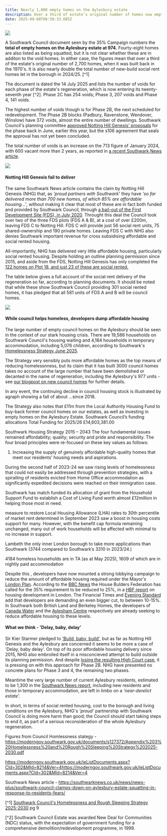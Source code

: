 ```yaml
---
title: Nearly 1,000 empty homes on the Aylesbury estate
description: Over a third of estate's original number of homes now empty
date: 2025-09-08T08:50:33.605Z
---
```

![](img/aylesbury_view_das_may_2022_pg_43.png)

A Southwark Council document seen by the 35% Campaign numbers the **total of empty homes on the Aylesbury estate at 974.**  Fourty-eight homes are also listed as being squatted, but it is not clear whether these are in additon to the void homes.  In either case, the figures mean that over a third of the estate's original number of 2,700 homes, when it was built back in the 1970's.  It is also nearly double the total number of new-build social rent homes let in the borough in 2024/25. [^1]

The document is dated the 14 July 2025 and lists the number of voids for each phase of the estate's regeneration, which is now entering its twenty-seventh year [^2].  Phase 2C has 254 voids; Phase 3, 207 voids and Phase 4, 141 voids.

The highest number of voids though is for Phase 2B, the next scheduled for redevelopment.  The Phase 2B blocks (Padbury, Ravenstone, Wendover, Winslow) have 372 voids, almost the entire number of dwellings.  Southwark Council's planning committee [approved Notting Hill Genesis' proposals](https://www.35percent.org/posts/aylesbury-phase-2b-approved-by-planning-committee-for-the-second-time/) for the phase back in June, earlier this year, but the s106 agreement that seals the approval has not yet been concluded. 

The total number of voids is an increase on the 713 figure of January 2024, with 600 vacant more than 2 years, as reported in [a recent Southwark News article](https://southwarknews.co.uk/news/news-plus/southwark-council-clamps-down-on-aylesbury-estate-squatting-in-response-to-residents-fears/).

![](img/img-20250811-wa0003-002-_phase_2b.jpg)

#### Notting Hill Genesis fail to deliver

The same Southwark News article contains the claim by Notting Hill Genesis (NHG) that, as *'proud partners with Southwark*' they have *'so far delivered more than 700 new homes, of which 85% are affordable housing...'*, without making it clear that most of these are in fact both funded and provided by Southwark Council, through [a bail-out of the First  Development Site (FDS), in July 2020](https://www.35percent.org/posts/2020-07-09-aylesbury-estate-fds-variation/).  Throught this deal the Council took over two of the three FDS plots (FDS A & B), at a cost of over £200m, leaving FDS C to Notting Hill.  FDS C will provide just 56 social rent units, 75 shared-ownership and 190 private homes.  Leaving FDS C with NHG also denies Southwark important revenue for cross subsidising affordable and social rented housing. 

All-importantly, NHG has delivered very little affordable housing, particularly social rented housing. Despite holding an outline planning permission since 2015, and aside from the FDS, Notting Hill Genesis has only completed the [122 homes on Plot 18, and just 23 of these are social rented.](https://www.35percent.org/posts/aylesbury-regeneration-fails-to-deliver-affordable-and-family-housing/)

The table below gives a full account of the social rent delivery of the regeneration so far, according to planning documents.  It should be noted that while these show Southwark Council providing 301 social rented homes, it has pledged that all 581 units of FDS A and B will be council homes.

![](img/table_providers_of_social_rented_draft_blog_211124.png)

#### While council helps homeless, developers dump affordable housing

The large number of empty council homes on the Aylesbury should be seen in the context of our stark housing crisis.  There are 19,586 households on Southwark Council's housing waiting and 4,184 households in temporary accommodation, including 5,076 children, according to Southwark's [Homelessness Strategy June 2025](https://moderngov.southwark.gov.uk/documents/s127372/Appendix%203%20Homelessness%20and%20Rough%20Sleeping%20Strategy%202025-2030.pdf).   

The Strategy very sensibly puts more affordable homes as the top means of reducing homelessnness, but its claim that it has built 3000 council homes takes no account of the large number that have been demolished or decanted in the name of regeneration, including the Aylesbury's 977 units - see [our blogpost on new council homes](https://www.35percent.org/posts/southwark-council-ends-council-house-building/) for further details.

In any event, the continuing decline in council housing stock is illustrated by agraph showing a fall of about ...since 2018.

 

The Strategy also notes that £11m from the Local Authority Housing Fund to buy-back former council homes on our estates, as well as investing in empty homes on the Aylesbury Estate.  Southwark Council’s funding allocations Total Funding for 2025/26 £14,603,381.00 



Southwark Housing Strategy 2015 – 2043 
The four fundamental issues remained affordability; quality; security and pride and
responsibility.
The four broad principles were re-focused on these key values as follows:

1. Increasing the supply of genuinely affordable high-quality homes that meet our
   residents’ housing needs and aspirations.

During the second half of 2023-24 we saw rising levels of homelessness that could not
easily be addressed through prevention strategies, with a spiralling of residents evicted
from Home Office accommodation as significantly expedited decisions were reached on
their immigration case. 

Southwark has match funded its allocation of grant from the Household Support Fund to establish a Cost of Living Fund worth almost £12million in helping those most in need. 


measure to restore Local Housing Allowance (LHA) rates to 30th percentile of market rent
determined in September 2023 saw a boost in housing costs support for many. However,
with the benefit cap formula remaining unchanged, many out of work households will be
affected with minimal to no increase in support.

Lambeth the only inner London borough to take more applications than Southwark (3744 compared to Southwark’s 3310 in 2023/24.)

4184 homeless households are in TA (as at May 2025), 1609 of which are in
nightly paid accommodation

Despite this , developers have now mounted a strong lobbying campaign to reduce the amount of affordable housing required under the Mayor's [London Plan](https://www.london.gov.uk/programmes-strategies/planning/london-plan).  According to the [BBC News](https://www.bbc.co.uk/news/articles/c62z6gpg8e6o) the House Bulders Federation has called for the 35% requirement to be reduced to 25%, in a [HBF report](https://www.hbf.co.uk/documents/14913/Mind_the_Gap_Examining_Londons_housing_shortfall.pdf) on housing development in London.  The Financial Times and [Evening Standard](https://www.standard.co.uk/news/london/housing-crisis-sadiq-khan-affordable-homes-rule-gla-mayor-b1250874.html) add that developers are demanding an even bigger cut, to between 10-15%.  In Southwark both British Land and Berkeley Homes, the developers of [Canada Water](https://www.salamandernews.org/canada-water-developer-requests-reduction-in-affordable-housing/) and the [Aylesham Centre](https://www.35percent.org/posts/aylesham-centre-planning-application-rejected/) respectively are already seeking to reduce affordable housing to these levels. 

#### What we think - 'Delay, baby, delay'

Sir Kier Starmer pledged to ['Build, baby, build'](https://www.bbc.co.uk/news/articles/c805mjxe2y9o), but as far as Notting Hill Genesis and the Aylesbury are concerned it seems to be more a case  of 'Delay, baby  delay'.  On top of its poor affordable housing delivery since 2015, NHG also embroiled itself in a misconcieved attempt to build outside its planning permission.  And despite [losing the resulting High Court case](https://www.35percent.org/posts/ayllesbury-planning-decision-quashed/), it is pressing on with this approach for Phase 2B.  NHG have presented no concrete plans for Phase 3 and 4, the remaining two phases.

Meantime the very large number of current Aylesbury residents, estimated to be 1,300 in the [Southwark News report](https://southwarknews.co.uk/news/news-plus/southwark-council-clamps-down-on-aylesbury-estate-squatting-in-response-to-residents-fears/), including new residents and those in temporary accommodation, are left in limbo on a *'near-derelict estate'.*

In short, in terms of social rented housing, cost to the borough and living conditions on the Aylesbury, NHG's *'proud'* partnership with Southwark Council is doing more harm than good; the Council should start taking steps to end it, as part of a serious reconsideration of the whole Aylesbury regeneration.

Figures from Council Homlessness stategy - <https://moderngov.southwark.gov.uk/documents/s127372/Appendix%203%20Homelessness%20and%20Rough%20Sleeping%20Strategy%202025-2030.pdf>

https://moderngov.southwark.gov.uk/ieListDocuments.aspx?CId=302&MId=8214&Ver=4<https://moderngov.southwark.gov.uk/ieListDocuments.aspx?CId=302&MId=8214&Ver=4>

Southwark News article - <https://southwarknews.co.uk/news/news-plus/southwark-council-clamps-down-on-aylesbury-estate-squatting-in-response-to-residents-fears/>

[^1] [Southwark Council's Homelessness and Rough Sleeping Strategy 2025-2030](https://moderngov.southwark.gov.uk/documents/s127372/Appendix%203%20Homelessness%20and%20Rough%20Sleeping%20Strategy%202025-2030.pdf) pg 9

[^2] Southwark Council  Estate was awarded New Deal for Communities (NDC) status, with the expectation of government funding for a comprehensive demolition/redevelopment programme, in 1999.